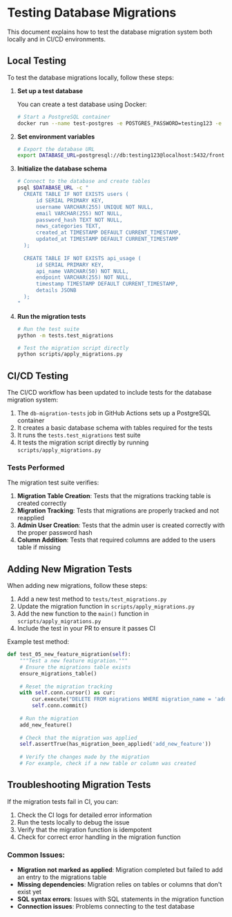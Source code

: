 # Testing Database Migrations

This document explains how to test the database migration system both locally and in CI/CD environments.

## Local Testing

To test the database migrations locally, follow these steps:

1. **Set up a test database**

   You can create a test database using Docker:

   ```bash
   # Start a PostgreSQL container
   docker run --name test-postgres -e POSTGRES_PASSWORD=testing123 -e POSTGRES_USER=db -e POSTGRES_DB=frontend_db -p 5432:5432 -d postgres:16
   ```

2. **Set environment variables**

   ```bash
   # Export the database URL
   export DATABASE_URL=postgresql://db:testing123@localhost:5432/frontend_db
   ```

3. **Initialize the database schema**

   ```bash
   # Connect to the database and create tables
   psql $DATABASE_URL -c "
     CREATE TABLE IF NOT EXISTS users (
         id SERIAL PRIMARY KEY,
         username VARCHAR(255) UNIQUE NOT NULL,
         email VARCHAR(255) NOT NULL,
         password_hash TEXT NOT NULL,
         news_categories TEXT,
         created_at TIMESTAMP DEFAULT CURRENT_TIMESTAMP,
         updated_at TIMESTAMP DEFAULT CURRENT_TIMESTAMP
     );
     
     CREATE TABLE IF NOT EXISTS api_usage (
         id SERIAL PRIMARY KEY,
         api_name VARCHAR(50) NOT NULL,
         endpoint VARCHAR(255) NOT NULL,
         timestamp TIMESTAMP DEFAULT CURRENT_TIMESTAMP,
         details JSONB
     );
   "
   ```

4. **Run the migration tests**

   ```bash
   # Run the test suite
   python -m tests.test_migrations
   
   # Test the migration script directly
   python scripts/apply_migrations.py
   ```

## CI/CD Testing

The CI/CD workflow has been updated to include tests for the database migration system:

1. The `db-migration-tests` job in GitHub Actions sets up a PostgreSQL container
2. It creates a basic database schema with tables required for the tests
3. It runs the `tests.test_migrations` test suite
4. It tests the migration script directly by running `scripts/apply_migrations.py`

### Tests Performed

The migration test suite verifies:

1. **Migration Table Creation**: Tests that the migrations tracking table is created correctly
2. **Migration Tracking**: Tests that migrations are properly tracked and not reapplied
3. **Admin User Creation**: Tests that the admin user is created correctly with the proper password hash
4. **Column Addition**: Tests that required columns are added to the users table if missing

## Adding New Migration Tests

When adding new migrations, follow these steps:

1. Add a new test method to `tests/test_migrations.py`
2. Update the migration function in `scripts/apply_migrations.py`
3. Add the new function to the `main()` function in `scripts/apply_migrations.py`
4. Include the test in your PR to ensure it passes CI

Example test method:

```python
def test_05_new_feature_migration(self):
    """Test a new feature migration."""
    # Ensure the migrations table exists
    ensure_migrations_table()
    
    # Reset the migration tracking
    with self.conn.cursor() as cur:
        cur.execute("DELETE FROM migrations WHERE migration_name = 'add_new_feature';")
        self.conn.commit()
    
    # Run the migration
    add_new_feature()
    
    # Check that the migration was applied
    self.assertTrue(has_migration_been_applied('add_new_feature'))
    
    # Verify the changes made by the migration
    # For example, check if a new table or column was created
```

## Troubleshooting Migration Tests

If the migration tests fail in CI, you can:

1. Check the CI logs for detailed error information
2. Run the tests locally to debug the issue
3. Verify that the migration function is idempotent
4. Check for correct error handling in the migration function

### Common Issues:

- **Migration not marked as applied**: Migration completed but failed to add an entry to the migrations table
- **Missing dependencies**: Migration relies on tables or columns that don't exist yet
- **SQL syntax errors**: Issues with SQL statements in the migration function
- **Connection issues**: Problems connecting to the test database 